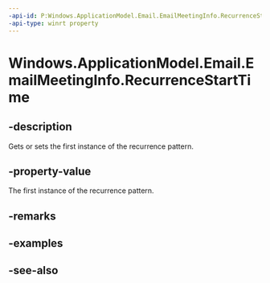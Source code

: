 ```yaml
---
-api-id: P:Windows.ApplicationModel.Email.EmailMeetingInfo.RecurrenceStartTime
-api-type: winrt property
---
```


<!-- Property syntax
public Windows.Foundation.IReference<Windows.Foundation.DateTime> RecurrenceStartTime { get;  set; }
-->

# Windows.ApplicationModel.Email.EmailMeetingInfo.RecurrenceStartTime

## -description
Gets or sets the first instance of the recurrence pattern.

## -property-value
The first instance of the recurrence pattern.

## -remarks

## -examples

## -see-also
